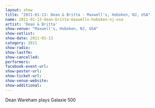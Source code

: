 ```yaml
---
layout: show
title: "2011-01-13: Dean & Britta - Maxwell's, Hoboken, NJ, USA"
name: 2011-01-13-dean-britta-maxwells-hoboken-nj-usa
artist: 'Dean & Britta'
show-venue: "Maxwell's, Hoboken, NJ, USA"
show-setlist: 
show-date: 2011-01-13
category: 2011
show-radio: 
show-lastfm: 
show-cancelled: 
performers: 
facebook-event-url: 
show-poster-url: 
show-ticket-url: 
show-venue-website: 
show-additional: 
---
```


Dean Wareham plays Galaxie 500